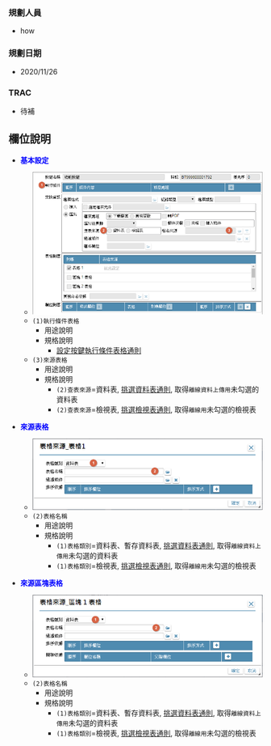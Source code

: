 ### <div id="user">規劃人員</div>
* how

### <div id="updatedate">規劃日期</div>
* 2020/11/26

### <div id="trac">TRAC</div>
* <ps>待補</ps> 

## <div id="object-desc">欄位說明</div>
* <p id="fieldbreak1" style="color:blue;font-weight:bold">基本設定</p>

    * ![pic][image_BAExchange]
    * `(1)執行條件表格`
        * 用途說明
        * 規格說明
            * [設定按鍵執行條件表格通則][link_ruledialog11]
    * `(3)來源表格`
        * 用途說明
        * 規格說明
            * `(2)查表來源`=資料表, [挑選資料表通則][link_ruledialog3], 取得`離線資料上傳用`未勾選的資料表
            * `(2)查表來源`=檢視表, [挑選檢視表通則][link_ruledialog4], 取得`離線用`未勾選的檢視表

* <p id="fieldbreak2" style="color:blue;font-weight:bold">來源表格</p>

    * ![pic][image_BAExchange_source]
    * `(2)表格名稱`
        * 用途說明
        * 規格說明
            * `(1)表格類別`=資料表、暫存資料表, [挑選資料表通則][link_ruledialog3], 取得`離線資料上傳用`未勾選的資料表
            * `(1)表格類別`=檢視表, [挑選檢視表通則][link_ruledialog4], 取得`離線用`未勾選的檢視表

* <p id="fieldbrea3" style="color:blue;font-weight:bold">來源區塊表格</p>

    * ![pic][image_BAExchange_sourceBlock]
    * `(2)表格名稱`
        * 用途說明
        * 規格說明
            * `(1)表格類別`=資料表、暫存資料表, [挑選資料表通則][link_ruledialog3], 取得`離線資料上傳用`未勾選的資料表
            * `(1)表格類別`=檢視表, [挑選檢視表通則][link_ruledialog4], 取得`離線用`未勾選的檢視表

<!-- 圖片 -->
[image_BAExchange]:attachment/BAExchange.png
[image_BAExchange_source]:attachment/BAExchange_source.png
[image_BAExchange_sourceBlock]:attachment/BAExchange_sourceBlock.png

<!-- 超連結 -->
[link_ruledialog3]:/8.10.0/IDE/Specification/RulesDialog/README#ruledialog3 "共用通則_開啟單據/挑選資料表通則"
[link_ruledialog4]:/8.10.0/IDE/Specification/RulesDialog/README#ruledialog4 "共用通則_開啟單據/挑選檢視表通則"
[link_ruledialog11]:../RulesDialog/README#ruledialog11 "共用通則_開啟單據/設定按鍵執行條件表格通則"